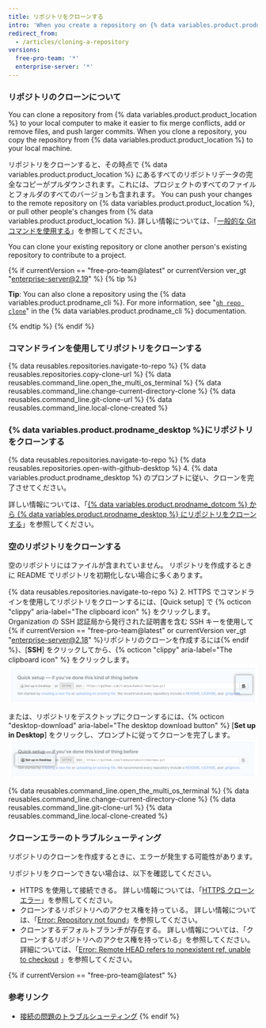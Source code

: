 ```yaml
---
title: リポジトリをクローンする
intro: 'When you create a repository on {% data variables.product.product_location %}, it exists as a remote repository. You can clone your repository to create a local copy on your computer and sync between the two locations.'
redirect_from:
  - /articles/cloning-a-repository
versions:
  free-pro-team: '*'
  enterprise-server: '*'
---
```


### リポジトリのクローンについて

You can clone a repository from {% data variables.product.product_location %} to your local computer to make it easier to fix merge conflicts, add or remove files, and push larger commits. When you clone a repository, you copy the repository from {% data variables.product.product_location %} to your local machine.

リポジトリをクローンすると、その時点で {% data variables.product.product_location %} にあるすべてのリポジトリデータの完全なコピーがプルダウンされます。これには、プロジェクトのすべてのファイルとフォルダのすべてのバージョンも含まれます。 You can push your changes to the remote repository on {% data variables.product.product_location %}, or pull other people's changes from {% data variables.product.product_location %}. 詳しい情報については、「[一般的な Git コマンドを使用する](/github/using-git/using-common-git-commands)」を参照してください。

You can clone your existing repository or clone another person's existing repository to contribute to a project.

{% if currentVersion == "free-pro-team@latest" or currentVersion ver_gt "enterprise-server@2.19" %}
{% tip %}

**Tip**: You can also clone a repository using the {% data variables.product.prodname_cli %}. For more information, see "[`gh repo clone`](https://cli.github.com/manual/gh_repo_clone)" in the {% data variables.product.prodname_cli %} documentation.

{% endtip %}
{% endif %}

### コマンドラインを使用してリポジトリをクローンする

{% data reusables.repositories.navigate-to-repo %}
{% data reusables.repositories.copy-clone-url %}
{% data reusables.command_line.open_the_multi_os_terminal %}
{% data reusables.command_line.change-current-directory-clone %}
{% data reusables.command_line.git-clone-url %}
{% data reusables.command_line.local-clone-created %}

### {% data variables.product.prodname_desktop %}にリポジトリをクローンする

{% data reusables.repositories.navigate-to-repo %}
{% data reusables.repositories.open-with-github-desktop %}
4. {% data variables.product.prodname_desktop %} のプロンプトに従い、クローンを完了させてください。

詳しい情報については、「[{% data variables.product.prodname_dotcom %} から {% data variables.product.prodname_desktop %} にリポジトリをクローンする](/desktop/guides/contributing-to-projects/cloning-a-repository-from-github-to-github-desktop/)」を参照してください。

### 空のリポジトリをクローンする

空のリポジトリにはファイルが含まれていません。 リポジトリを作成するときに README でリポジトリを初期化しない場合に多くあります。

{% data reusables.repositories.navigate-to-repo %}
2. HTTPS でコマンドラインを使用してリポジトリをクローンするには、[Quick setup] で {% octicon "clippy" aria-label="The clipboard icon" %} をクリックします。 Organization の SSH 認証局から発行された証明書を含む SSH キーを使用して{% if currentVersion == "free-pro-team@latest" or currentVersion ver_gt "enterprise-server@2.18" %}リポジトリのクローンを作成するには{% endif %}、[**SSH**] をクリックしてから、{% octicon "clippy" aria-label="The clipboard icon" %} をクリックします。 ![[Empty repository clone URL] ボタン](/assets/images/help/repository/empty-https-url-clone-button.png)

   または、リポジトリをデスクトップにクローンするには、{% octicon "desktop-download" aria-label="The desktop download button" %} [**Set up in Desktop**] をクリックし、プロンプトに従ってクローンを完了します。 ![[Empty repository clone desktop] ボタン](/assets/images/help/repository/empty-desktop-clone-button.png)

{% data reusables.command_line.open_the_multi_os_terminal %}
{% data reusables.command_line.change-current-directory-clone %}
{% data reusables.command_line.git-clone-url %}
{% data reusables.command_line.local-clone-created %}


### クローンエラーのトラブルシューティング

リポジトリのクローンを作成するときに、エラーが発生する可能性があります。

リポジトリをクローンできない場合は、以下を確認してください。

- HTTPS を使用して接続できる。 詳しい情報については、「[HTTPS クローンエラー](/github/creating-cloning-and-archiving-repositories/https-cloning-errors)」を参照してください。
- クローンするリポジトリへのアクセス権を持っている。 詳しい情報については、「[Error: Repository not found](/github/creating-cloning-and-archiving-repositories/error-repository-not-found)」を参照してください。
- クローンするデフォルトブランチが存在する。 詳しい情報については、「クローンするリポジトリへのアクセス権を持っている」を参照してください。 詳細については、「[Error: Remote HEAD refers to nonexistent ref, unable to checkout](/github/creating-cloning-and-archiving-repositories/error-remote-head-refers-to-nonexistent-ref-unable-to-checkout) 」を参照してください。


{% if currentVersion == "free-pro-team@latest" %}

### 参考リンク

- [接続の問題のトラブルシューティング](/articles/troubleshooting-connectivity-problems)
{% endif %}
